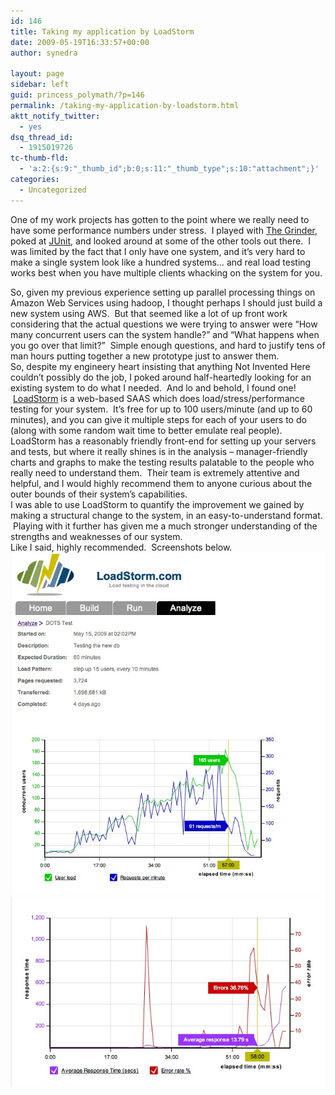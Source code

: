 ```yaml
---
id: 146
title: Taking my application by LoadStorm
date: 2009-05-19T16:33:57+00:00
author: synedra

layout: page
sidebar: left
guid: princess_polymath/?p=146
permalink: /taking-my-application-by-loadstorm.html
aktt_notify_twitter:
  - yes
dsq_thread_id:
  - 1915019726
tc-thumb-fld:
  - 'a:2:{s:9:"_thumb_id";b:0;s:11:"_thumb_type";s:10:"attachment";}'
categories:
  - Uncategorized
---
```

One of my work projects has gotten to the point where we really need to have some performance numbers under stress.  I played with [The Grinder](http://grinder.sourceforge.net/), poked at [JUnit](http://www.junit.org/), and looked around at some of the other tools out there.  I was limited by the fact that I only have one system, and it&#8217;s very hard to make a single system look like a hundred systems&#8230; and real load testing works best when you have multiple clients whacking on the system for you. 

<div>
</div>

<div>
  So, given my previous experience setting up parallel processing things on Amazon Web Services using hadoop, I thought perhaps I should just build a new system using AWS.  But that seemed like a lot of up front work considering that the actual questions we were trying to answer were &#8220;How many concurrent users can the system handle?&#8221; and &#8220;What happens when you go over that limit?&#8221;  Simple enough questions, and hard to justify tens of man hours putting together a new prototype just to answer them.
</div>

<div>
</div>

<div>
  So, despite my engineery heart insisting that anything Not Invented Here couldn&#8217;t possibly do the job, I poked around half-heartedly looking for an existing system to do what I needed.  And lo and behold, I found one!  <a href="http://www.loadstorm.com">LoadStorm</a> is a web-based SAAS which does load/stress/performance testing for your system.  It&#8217;s free for up to 100 users/minute (and up to 60 minutes), and you can give it multiple steps for each of your users to do (along with some random wait time to better emulate real people).
</div>

<div>
</div>

<div>
  LoadStorm has a reasonably friendly front-end for setting up your servers and tests, but where it really shines is in the analysis &#8211; manager-friendly charts and graphs to make the testing results palatable to the people who really need to understand them.  Their team is extremely attentive and helpful, and I would highly recommend them to anyone curious about the outer bounds of their system&#8217;s capabilities.
</div>

<div>
</div>

<div>
  I was able to use LoadStorm to quantify the improvement we gained by making a structural change to the system, in an easy-to-understand format.  Playing with it further has given me a much stronger understanding of the strengths and weaknesses of our system.
</div>

<div>
</div>

<div>
  Like I said, highly recommended.  Screenshots below.
</div>

<div>
</div>

<div>
</div>

<div>
  <span class="mt-enclosure mt-enclosure-image" style="display: inline;"><img alt="This is a picture" alt="users.jpg" src="/assets/img/2009/08/users.jpg" width="600" class="mt-image-none" style="" /></span>
</div>

<div>
</div>

<div>
  <span class="mt-enclosure mt-enclosure-image" style="display: inline;"><img alt="This is a picture" alt="errors.jpg" src="/assets/img/2009/08/errors.jpg" width="600" class="mt-image-none" style="" /></span>
</div>

<div>
</div>